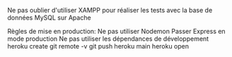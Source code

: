 Ne pas oublier d'utiliser XAMPP pour réaliser les tests avec la base de données MySQL sur Apache

Règles de mise en production:
Ne pas utiliser Nodemon
Passer Express en mode production
Ne pas utiliser les dépendances de développement
heroku create
git remote -v
git push heroku main
heroku open